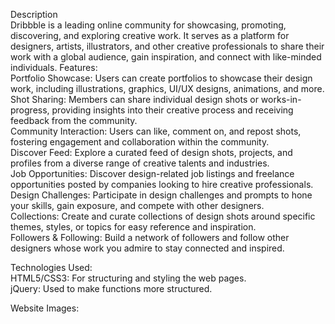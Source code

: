 Description<br>
Dribbble is a leading online community for showcasing, promoting, discovering, and exploring creative work. It serves as a platform for designers, artists, illustrators, and other creative professionals to share their work with a global audience, gain inspiration, and connect with like-minded individuals.
Features:<br>
Portfolio Showcase: Users can create portfolios to showcase their design work, including illustrations, graphics, UI/UX designs, animations, and more.
Shot Sharing: Members can share individual design shots or works-in-progress, providing insights into their creative process and receiving feedback from the community.<br>
Community Interaction: Users can like, comment on, and repost shots, fostering engagement and collaboration within the community.<br>
Discover Feed: Explore a curated feed of design shots, projects, and profiles from a diverse range of creative talents and industries.<br>
Job Opportunities: Discover design-related job listings and freelance opportunities posted by companies looking to hire creative professionals.<br>
Design Challenges: Participate in design challenges and prompts to hone your skills, gain exposure, and compete with other designers.<br>
Collections: Create and curate collections of design shots around specific themes, styles, or topics for easy reference and inspiration.<br>
Followers & Following: Build a network of followers and follow other designers whose work you admire to stay connected and inspired.<br>

Technologies Used:<br>
HTML5/CSS3: For structuring and styling the web pages.<br>
jQuery: Used to make functions more structured.

Website Images:

